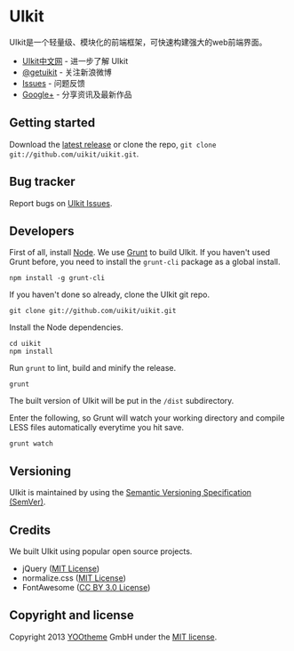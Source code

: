 # UIkit

UIkit是一个轻量级、模块化的前端框架，可快速构建强大的web前端界面。

* [UIkit中文网](http://getuikit.net) - 进一步了解 UIkit
* [@getuikit](http://weibo.com/getuikit) - 关注新浪微博
* [Issues](http://github.com/uikit/uikit/issues) - 问题反馈
* [Google+](https://plus.google.com/communities/114238665434626719878) - 分享资讯及最新作品

## Getting started

Download the [latest release](https://github.com/uikit/uikit/zipball/master) or clone the repo, `git clone git://github.com/uikit/uikit.git`.

## Bug tracker

Report bugs on [UIkit Issues](https://github.com/uikit/uikit/issues?state=open).

## Developers

First of all, install [Node](http://nodejs.org/). We use [Grunt](http://gruntjs.com) to build UIkit. If you haven't used Grunt before, you need to install the `grunt-cli` package as a global install.

```
npm install -g grunt-cli
```

If you haven't done so already, clone the UIkit git repo.

```
git clone git://github.com/uikit/uikit.git
```
Install the Node dependencies.

```
cd uikit
npm install
```

Run `grunt` to lint, build and minify the release.

```
grunt
```

The built version of UIkit will be put in the `/dist` subdirectory.

Enter the following, so Grunt will watch your working directory and compile LESS files automatically everytime you hit save.

```
grunt watch
```

## Versioning

UIkit is maintained by using the [Semantic Versioning Specification (SemVer)](http://semver.org).

## Credits

We built UIkit using popular open source projects.

* jQuery ([MIT License](http://opensource.org/licenses/MIT))
* normalize.css ([MIT License](http://opensource.org/licenses/MIT))
* FontAwesome ([CC BY 3.0 License](http://creativecommons.org/licenses/by/3.0/))

## Copyright and license

Copyright 2013 [YOOtheme](http://www.yootheme.com) GmbH under the [MIT license](LICENSE.md).
